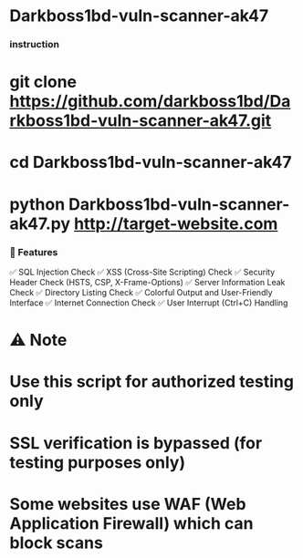 # Darkboss1bd-vuln-scanner-ak47

### instruction
# git clone https://github.com/darkboss1bd/Darkboss1bd-vuln-scanner-ak47.git
# cd Darkboss1bd-vuln-scanner-ak47
# python Darkboss1bd-vuln-scanner-ak47.py http://target-website.com



### 🌟 Features
✅ SQL Injection Check
✅ XSS (Cross-Site Scripting) Check
✅ Security Header Check (HSTS, CSP, X-Frame-Options)
✅ Server Information Leak Check
✅ Directory Listing Check
✅ Colorful Output and User-Friendly Interface
✅ Internet Connection Check
✅ User Interrupt (Ctrl+C) Handling


# ⚠️ Note

# Use this script for authorized testing only
# SSL verification is bypassed (for testing purposes only)
# Some websites use WAF (Web Application Firewall) which can block scans
